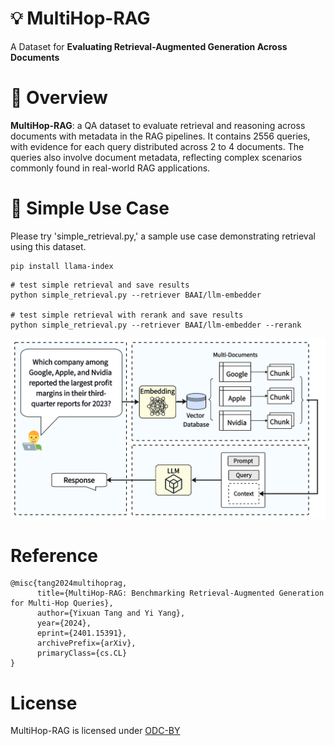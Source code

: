 # 💡 MultiHop-RAG
A Dataset for **Evaluating Retrieval-Augmented Generation Across Documents**

# 🚀 Overview
**MultiHop-RAG**: a QA dataset to evaluate retrieval and reasoning across documents with metadata in the RAG pipelines. It contains 2556 queries, with evidence for each query distributed across 2 to 4 documents. The queries also involve document metadata, reflecting complex scenarios commonly found in real-world RAG applications. 

# 📑 Simple Use Case
Please try 'simple_retrieval.py,' a sample use case demonstrating retrieval using this dataset. 
```
pip install llama-index
```
```shell
# test simple retrieval and save results
python simple_retrieval.py --retriever BAAI/llm-embedder

# test simple retrieval with rerank and save results
python simple_retrieval.py --retriever BAAI/llm-embedder --rerank
```
![rag.png](resource/rag.png)
# Reference
```
@misc{tang2024multihoprag,
      title={MultiHop-RAG: Benchmarking Retrieval-Augmented Generation for Multi-Hop Queries}, 
      author={Yixuan Tang and Yi Yang},
      year={2024},
      eprint={2401.15391},
      archivePrefix={arXiv},
      primaryClass={cs.CL}
}
```
# License
MultiHop-RAG is licensed under [ODC-BY](https://opendatacommons.org/licenses/by/1-0/)
